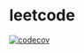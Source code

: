 # leetcode

[![codecov](https://codecov.io/gh/peterjamesmatthews/leetcode/branch/main/graph/badge.svg?token=M026UDIOKQ)](https://codecov.io/gh/peterjamesmatthews/leetcode)